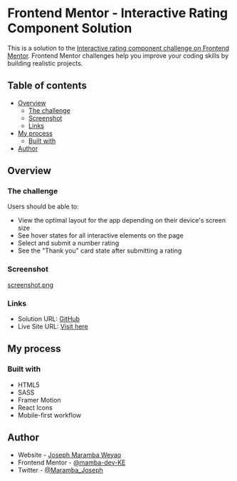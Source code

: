 # Frontend Mentor - Interactive Rating Component Solution

This is a solution to the [Interactive rating component challenge on Frontend Mentor](https://www.frontendmentor.io/challenges/interactive-rating-component-koxpeBUmI). Frontend Mentor challenges help you improve your coding skills by building realistic projects.

## Table of contents

- [Overview](#overview)
  - [The challenge](#the-challenge)
  - [Screenshot](#screenshot)
  - [Links](#links)
- [My process](#my-process)
  - [Built with](#built-with)
- [Author](#author)

## Overview

### The challenge

Users should be able to:

- View the optimal layout for the app depending on their device's screen size
- See hover states for all interactive elements on the page
- Select and submit a number rating
- See the "Thank you" card state after submitting a rating

### Screenshot

[screenshot.png](https://postimg.cc/kDW4DQb8)

### Links

- Solution URL: [GitHub](https://github.com/mamba-dev-KE/interactive-rating-component)
- Live Site URL: [Visit here](https://stellular-lollipop-1ab1a5.netlify.app/)

## My process

### Built with

- HTML5
- SASS
- Framer Motion
- React Icons
- Mobile-first workflow

## Author

- Website - [Joseph Maramba Weyao](https://josephmaramba.tech)
- Frontend Mentor - [@mamba-dev-KE](https://www.frontendmentor.io/profile/mamba-dev-KE)
- Twitter - [@Maramba_Joseph](https://twitter.com/Maramba_Joseph)
